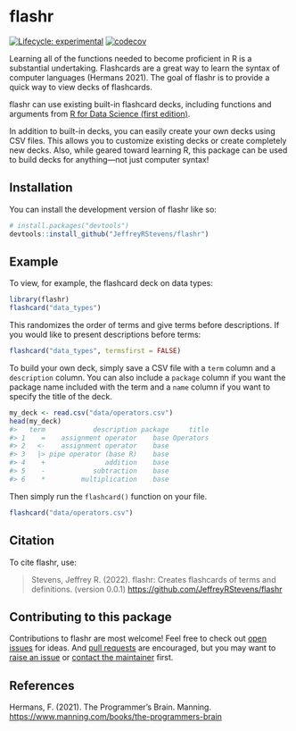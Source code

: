 
<!-- README.md is generated from README.Rmd. Please edit that file -->

# flashr

<!-- badges: start -->

[![Lifecycle:
experimental](https://img.shields.io/badge/lifecycle-experimental-orange.svg)](https://lifecycle.r-lib.org/articles/stages.html#experimental)
[![codecov](https://codecov.io/gh/JeffreyRStevens/flashr/branch/main/graph/badge.svg?token=XGH2OV874R)](https://codecov.io/gh/JeffreyRStevens/flashr)
<!-- badges: end -->

Learning all of the functions needed to become proficient in R is a
substantial undertaking. Flashcards are a great way to learn the syntax
of computer languages (Hermans 2021). The goal of flashr is to provide a
quick way to view decks of flashcards.

flashr can use existing built-in flashcard decks, including functions
and arguments from [R for Data Science (first
edition)](https://r4ds.had.co.nz/).
<!--The aim is to include decks from [R for Data Science (second edition)](https://r4ds.hadley.nz) when it is complete.-->

In addition to built-in decks, you can easily create your own decks
using CSV files. This allows you to customize existing decks or create
completely new decks. Also, while geared toward learning R, this package
can be used to build decks for anything—not just computer syntax!

## Installation

You can install the development version of flashr like so:

``` r
# install.packages("devtools")
devtools::install_github("JeffreyRStevens/flashr")
```

## Example

To view, for example, the flashcard deck on data types:

``` r
library(flashr)
flashcard("data_types")
```

This randomizes the order of terms and give terms before descriptions.
If you would like to present descriptions before terms:

``` r
flashcard("data_types", termsfirst = FALSE)
```

To build your own deck, simply save a CSV file with a `term` column and
a `description` column. You can also include a `package` column if you
want the package name included with the term and a `name` column if you
want to specify the title of the deck.

``` r
my_deck <- read.csv("data/operators.csv")
head(my_deck)
#>   term            description package     title
#> 1    =    assignment operator    base Operators
#> 2   <-    assignment operator    base          
#> 3   |> pipe operator (base R)    base          
#> 4    +               addition    base          
#> 5    -            subtraction    base          
#> 6    *         multiplication    base
```

Then simply run the `flashcard()` function on your file.

``` r
flashcard("data/operators.csv")
```

## Citation

To cite flashr, use:

> Stevens, Jeffrey R. (2022). flashr: Creates flashcards of terms and
> definitions. (version 0.0.1)
> <https://github.com/JeffreyRStevens/flashr>

## Contributing to this package

Contributions to flashr are most welcome! Feel free to check out [open
issues](https://github.com/JeffreyRStevens/flashr/issues) for ideas. And
[pull requests](https://github.com/JeffreyRStevens/flashr/pulls) are
encouraged, but you may want to [raise an
issue](https://github.com/JeffreyRStevens/flashr/issues) or [contact the
maintainer](mailto:jeffrey.r.stevens@protonmail.com) first.

## References

Hermans, F. (2021). The Programmer’s Brain. Manning.
<https://www.manning.com/books/the-programmers-brain>
